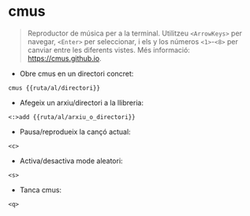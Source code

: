 # cmus

> Reproductor de música per a la terminal.
> Utilitzeu `<ArrowKeys>` per navegar, `<Enter>` per seleccionar, i els y los números `<1>`-`<8>` per canviar entre les diferents vistes.
> Més informació: <https://cmus.github.io>.

- Obre cmus en un directori concret:

`cmus {{ruta/al/directori}}`

- Afegeix un arxiu/directori a la llibreria:

`<:>add {{ruta/al/arxiu_o_directori}}`

- Pausa/reprodueix la cançó actual:

`<c>`

- Activa/desactiva mode aleatori:

`<s>`

- Tanca cmus:

`<q>`
